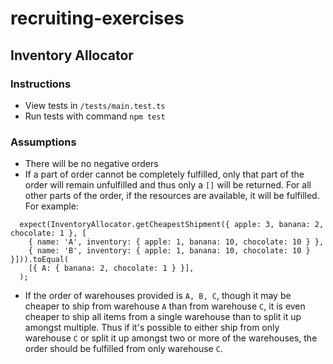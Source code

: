 # recruiting-exercises

## Inventory Allocator

### Instructions
- View tests in `/tests/main.test.ts`
- Run tests with command `npm test`

### Assumptions
- There will be no negative orders
- If a part of order cannot be completely fulfilled, only that part of the order will remain unfulfilled and thus only a `[]` will be returned. For all other parts of the order, if the resources are available, it will be fulfilled. For example:
```
  expect(InventoryAllocator.getCheapestShipment({ apple: 3, banana: 2, chocolate: 1 }, [
    { name: 'A', inventory: { apple: 1, banana: 10, chocolate: 10 } },
    { name: 'B', inventory: { apple: 1, banana: 10, chocolate: 10 } }])).toEqual(
    [{ A: { banana: 2, chocolate: 1 } }],
  );
```
- If the order of warehouses provided is `A, B, C`, though it may be cheaper to ship from warehouse `A` than from warehouse `C`, it is even cheaper to ship all items from a single warehouse than to split it up amongst multiple. Thus if it's possible to either ship from only warehouse `C` or split it up amongst two or more of the warehouses, the order should be fulfilled from only warehouse `C`.

